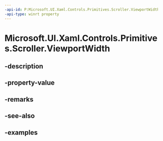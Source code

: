 ```yaml
---
-api-id: P:Microsoft.UI.Xaml.Controls.Primitives.Scroller.ViewportWidth
-api-type: winrt property
---
```


# Microsoft.UI.Xaml.Controls.Primitives.Scroller.ViewportWidth

<!--
public double ViewportWidth { get; }
-->


## -description

## -property-value

## -remarks

## -see-also

## -examples


